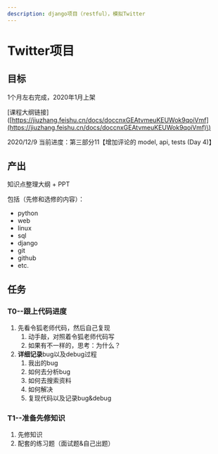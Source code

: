 ```yaml
---
description: django项目（restful），模拟Twitter
---
```


# Twitter项目

## 目标

1个月左右完成，2020年1月上架

\[课程大纲链接\]\([https://jiuzhang.feishu.cn/docs/doccnxGEAtvmeuKEUWok9qoiVmf](https://jiuzhang.feishu.cn/docs/doccnxGEAtvmeuKEUWok9qoiVmf)\)

2020/12/9 当前进度：第三部分11【增加评论的 model, api, tests \(Day 4\)】

## 产出

知识点整理大纲 + PPT

包括（先修和选修的内容）：

* python
* web
* linux
* sql
* django
* git
* github
* etc. 

## 任务

### T0--跟上代码进度

1. 先看令狐老师代码，然后自己复现
   1. 动手敲，对照着令狐老师代码写
   2. 如果有不一样的，思考：为什么？
2. **详细记录**bug以及debug过程
   1. 我出的bug
   2. 如何去分析bug
   3. 如何去搜索资料
   4. 如何解决
   5. 复现代码以及记录bug&debug

### T1--准备先修知识

1. 先修知识
2. 配套的练习题（面试题&自己出题）

